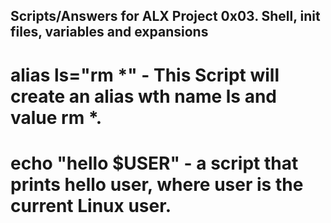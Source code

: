 ## Scripts/Answers for ALX Project 0x03. Shell, init files, variables and expansions

# alias ls="rm *" - This Script will create an alias wth name ls and value rm *.

# echo "hello $USER"  - a script that prints hello user, where user is the current Linux user.

# 
